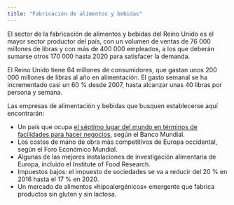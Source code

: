 ```yaml
---
title: "Fabricación de alimentos y bebidas"
---
```


El sector de la fabricación de alimentos y bebidas del Reino Unido es el mayor sector productor del país, con un volumen de ventas de 76 000 millones de libras y con más de 400 000 empleados, a los que deberán sumarse otros 170 000 hasta 2020 para satisfacer la demanda.

El Reino Unido tiene 64 millones de consumidores, que gastan unos 200 000 millones de libras al año en alimentación. El gasto semanal se ha incrementado casi un 60 % desde 2007, hasta alcanzar unas 40 libras por persona y semana.

Las empresas de alimentación y bebidas que busquen establecerse aquí encontrarán:
- Un país que ocupa [el séptimo lugar del mundo en términos de facilidades para hacer negocios](http://www.doingbusiness.org/~/media/WBG/DoingBusiness/Documents/Annual-Reports/English/DB17-Report.pdf), según el Banco Mundial.
- Los costes de mano de obra más competitivos de Europa occidental, según el Foro Económico Mundial.
- Algunas de las mejores instalaciones de investigación alimentaria de Europa, incluido el Institute of Food Research.
- Impuestos bajos: el impuesto de sociedades se va a reducir del 20 % en 2016 hasta el 17 % en 2020.
- Un mercado de alimentos «hipoalergénicos» emergente que fabrica productos sin gluten y sin lactosa.